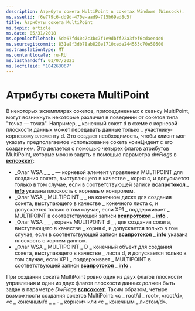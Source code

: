 ```yaml
---
description: Атрибуты сокета MultiPoint в сокетах Windows (Winsock).
ms.assetid: f6e779c6-dd9d-470e-aad9-715b69ad8c5f
title: Атрибуты сокета MultiPoint
ms.topic: article
ms.date: 05/31/2018
ms.openlocfilehash: 5da67fd40c7c3bc7f1e9dbff22a3fef6cdaee4d0
ms.sourcegitcommit: 831e8f3db78ab820e1710cede244553c70e50500
ms.translationtype: MT
ms.contentlocale: ru-RU
ms.lasthandoff: 01/07/2021
ms.locfileid: "104263067"
---
```

# <a name="multipoint-socket-attributes"></a>Атрибуты сокета MultiPoint

В некоторых экземплярах сокетов, присоединенных к сеансу MultiPoint, могут возникнуть некоторые различия в поведении от сокетов типа "точка — точка". Например, \_ конечный сокет d в схеме с корневой плоскости данных может передавать данные только \_ участнику-корневому элементу d. Это создает необходимость, чтобы клиент мог указать предполагаемое использование сокета коинЦидент с его созданием. Это делается с помощью четырех флагов атрибутов MultiPoint, которые можно задать с помощью параметра *dwFlags* в [**вспсоккет**](/windows/desktop/api/Ws2spi/nc-ws2spi-lpwspsocket):

-   \_Флаг WSA \_ \_ \_ — корневой элемент управления MULTIPOINT для создания сокета, выступающего в качестве \_ корня c, и допускается только в том случае, если в соответствующей записи [**всапротокол \_ info**](/windows/win32/api/winsock2/ns-winsock2-wsaprotocol_infoa) указана плоскость с корневым контролем.
-   \_Флаг WSA \_ MULTIPOINT \_ \_ на конечном диске для создания сокета, выступающего в качестве \_ конечного листа c, и допускается только в том случае, если XP1 \_ поддерживает \_ MULTIPOINT в соответствующей записи [**всапротокол \_ info**](/windows/win32/api/winsock2/ns-winsock2-wsaprotocol_infoa) .
-   \_Флаг WSA \_ \_ , корень MULTIPOINT d \_ , для создания сокета, выступающего в качестве \_ корня d, и допускается только в том случае, если в соответствующей записи [**всапротокол \_ info**](/windows/win32/api/winsock2/ns-winsock2-wsaprotocol_infoa) указана плоскость с корнем данных.
-   \_Флаг WSA \_ MULTIPOINT \_ D \_ конечный объект для создания сокета, выступающего в качестве \_ листа d, и допускается только в том случае, если XP1 \_ поддерживает \_ MULTIPOINT в соответствующей записи [**всапротокол \_ info**](/windows/win32/api/winsock2/ns-winsock2-wsaprotocol_infoa) .

При создании сокета MultiPoint ровно один из двух флагов плоскости управления и один из двух флагов плоскости данных должен быть задан в параметре *DwFlags* [**вспсоккет**](/windows/desktop/api/Ws2spi/nc-ws2spi-lpwspsocket). Таким образом, четыре возможности создания сокетов MultiPoint: «c \_ root/d \_ root», «root/d», «c \_ конечным/d \_ \_ - \_ корнем» или «c \_ конечным \_ листом/d».

 

 
